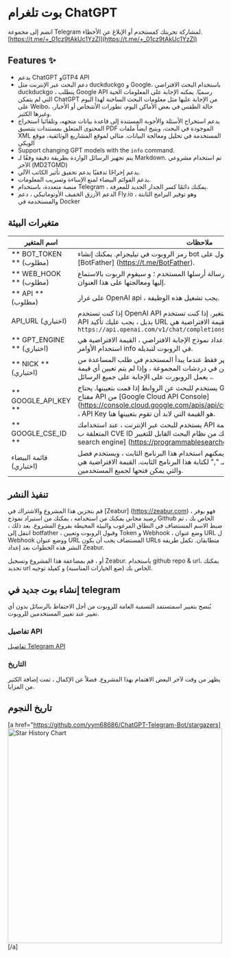 # بوت تلغرام ChatGPT
انضم إلى مجموعة Telegram لمشاركة تجربتك كمستخدم أو الإبلاغ عن الأخطاء.
[https://t.me/+_01cz9tAkUc1YzZl](https://t.me/+_01cz9tAkUc1YzZl)

## Features ✨

- يدعم ChatGPT وGTP4 API
- دعم البحث عبر الإنترنت مثل duckduckgo و Google، باستخدام البحث الافتراضي  duckduckgo ، يتطلب Google API رسميًا. يمكنه الإجابة على المعلومات الحية التي لم يتمكن ChatGPT من الإجابة عليها مثل معلومات البحث الساخنة لهذا اليوم على Weibo، حالة الطقس في بعض الأماكن اليوم، تطورات الأشخاص أو الأخبار، وغيرها الكثير.
- يدعم استخراج الأسئلة والأجوبة المستندة إلى قاعدة بيانات متجهه، وتلقائيا استخراج المحتوى المتعلق بمستندات بتنسيق PDF الموجودة في البحث، ويتيح ايضاً ملفات XML المستخدمة في تحليل ومعالجة البيانات. مثالي لموقع المشاريع الوثائقية، موقع الويكي
- Support changing GPT models with the `info` command.
- يتم تجهيز الرسائل الواردة بطريقة دقيقة وفقًا لـ Markdown. تم استخدام مشروعي الآخر (MD2TGMD) 
- يدعم إخراجًا تدفقيًا يدعم تحقيق تأثير الكاتب الآلي.
- يدعم القوائم البيضاء لمنع الإساءة وتسريب المعلومات.
- منصة متعددة، باستخدام Telegram ، يمكنك دائمًا كسر الجدار الجديد للمعرفة.
- الدعم الأزرق الخفيف الأوتوماتيكي ، دعم Fly.io ، وهو توفير البرامج الثابتة والمستخدمة في Docker 

## متغيرات البيئة
| اسم المتغير | ملاحظات |
| -------------- | ------------------------------------------- |
| ** BOT_TOKEN ** (مطلوب) | رمز الروبوت في تيليجرام. يمكنك إنشاء bot للحصول على BOT_TOKEN من [BotFather] (https://t.me/BotFather). |
| ** WEB_HOOK ** (مطلوب) | يتلقى الروبورت بشكل تلقائي أي رسالة أرسلها المستخدم ؛ و سيقوم الربوت بالاستماع إليها ومعالجتها على هذا العنوان. |
| ** API ** (مطلوب) | على غرار OpenAI api ، يجب تشغيل هذه الوظيفة. |
| API_URL (اختياري) | إذا كنت تستخدم OpenAI API الرسمي ، فلا داعي لتعديل هذا المتغير. إذا كنت تستخدم API بديل ، يجب عليك تأكيد URL الخاص به. القيمة الافتراضية هي: `https://api.openai.com/v1/chat/completions` |
| ** GPT_ENGINE ** (اختياري) | إعداد نموذج الإجابة الافتراضي ، القيمة الافتراضية هي : `gpt-3.5-turbo` ، يمكنك استخدام الأوامر info في الروبوت لتبديله.
| ** NICK ** (اختياري) | يمثل اسم الروبورت؛ يظهر فقط عندما يبدأ المستخدم في طلب المساعدة من الروبورت. يتم استخدام هذه العناوين في دردشات المجموعة ، وإذا لم يتم تعيين أي قيمة ، يعمل الروبورت  على الإجابة على جميع الرسائل.
| ** GOOGLE_API_KEY ** | يستخدم للبحث عن الروابط إذا قمت بتعيينها. يحتاج Google Bot الى API key، أنشئ مفتاح API من [Google Cloud API Console] (https://console.cloud.google.com/apis/api/customsearch.googleapis.com) ، API Key هو القيمة التي لابد أن تقوم بتعيينها هنا.
| ** GOOGLE_CSE_ID ** | يستخدم للبحث عبر الإنترنت ، عند استخدامك API بديل ، يجب عليك استئجار القيمة المتعلقة ب CVE ID الخاص بك من نظام البحث القابل للتغيير ، [programmable search engine] (https://programmablesearchengine.google.com/).
| قائمة البيضاء (اختياري) | تحديد المستخدمين الذين يمكنهم استخدام هذا البرنامج الثابت ، ويستخدم فصل ID المستخدم المصرح به بـ "," لكتابة هذا البرنامج الثابت. القيمة الافتراضية هي: `None` ، والتي يمكن فتحها لجميع المستخدمين. |

## تنفيذ النشر
قم بتخزين هذا المشروع والاشتراك في [Zeabur] (https://zeabur.com) ، فهو يوفر رصيد مجاني يمكنك من استخدامه ، يمكنك  من استيراد نموذج Github الخاص بك ، ثم ضبط الاسم المستضاف في النطاق المرغوب والبيئة المحيطة بفروع المشروع. بعد ذلك ، انتقل إلى botfather ، وقبول الروبوت وتعيين Token و Webhook ، وضع عنوان URL ل Webhook ووضع عنوان URL المستضاف يجب أن يكون URLs متطابقان. تكمل طريقة النشر هذه الخطوات بعد إعداد Zeabur.

أو ، قم بمضاعفة هذا المشروع وتسجيل Zeabur. باستخدام github repo & url، يمكنك تحديد url الخاص بك (ضع الخيارات المناسبة) و كفيلد توجيه.

## إنشاء بوت جديد في telegram
يُنصح بتغيير اسمتستمد التسمية العامة للروبوت من أجل الاحتفاظ بالرسائل بدون أي تغيير عند تغيير المستخدمين للروبوت.

### تفاصيل API
[تفاصيل Telegram API](https://core.telegram.org/bots/api)

### التاريخ
يظهر من وقت لآخر البعض الاهتمام بهذا المشروع. فضلاً عن الإكمال ، تمت إضافة الكثير من المزايا. 

## تاريخ النجوم
[a href="https://github.com/yym68686/ChatGPT-Telegram-Bot/stargazers] 
        <img width="500" alt="Star History Chart" src="https://api.star-history.com/svg?repos=yym68686/ChatGPT-Telegram-Bot&type=Date">
[/a]
